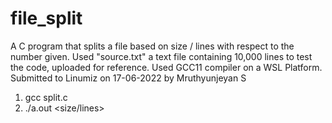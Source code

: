 # file_split
A C program that splits a file based on size / lines with respect to the number given. Used "source.txt" a text file containing 10,000 lines to test the code, uploaded for reference. Used GCC11 compiler on a WSL Platform.
Submitted to Linumiz on 17-06-2022 by Mruthyunjeyan S

  1) gcc split.c
  2) ./a.out <filename> <mode> <size/lines>

